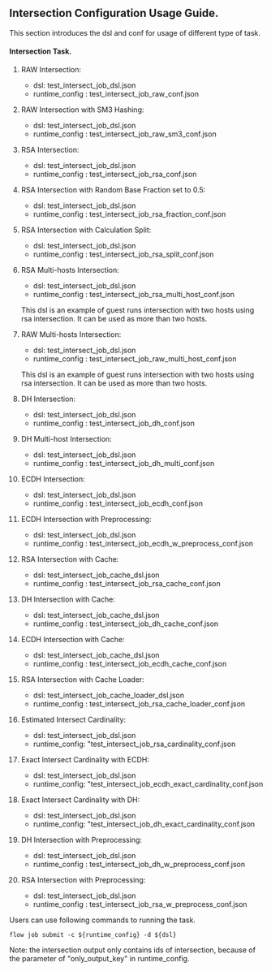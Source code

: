 ## Intersection Configuration Usage Guide.

This section introduces the dsl and conf for usage of different type of task.

#### Intersection Task.

1. RAW Intersection:  
    - dsl: test_intersect_job_dsl.json  
    - runtime_config : test_intersect_job_raw_conf.json

2. RAW Intersection with SM3 Hashing:  
    - dsl: test_intersect_job_dsl.json  
    - runtime_config : test_intersect_job_raw_sm3_conf.json

3. RSA Intersection:  
    - dsl: test_intersect_job_dsl.json  
    - runtime_config : test_intersect_job_rsa_conf.json

4. RSA Intersection with Random Base Fraction set to 0.5:
    - dsl: test_intersect_job_dsl.json  
    - runtime_config : test_intersect_job_rsa_fraction_conf.json

5. RSA Intersection with Calculation Split:
    - dsl: test_intersect_job_dsl.json  
    - runtime_config : test_intersect_job_rsa_split_conf.json

6. RSA Multi-hosts Intersection:  
    - dsl: test_intersect_job_dsl.json  
    - runtime_config : test_intersect_job_rsa_multi_host_conf.json  
    
    This dsl is an example of guest runs intersection with two hosts using rsa intersection. It can be used as more than two hosts.
    
7. RAW Multi-hosts Intersection:  
    - dsl: test_intersect_job_dsl.json  
    - runtime_config : test_intersect_job_raw_multi_host_conf.json  
    
    This dsl is an example of guest runs intersection with two hosts using rsa intersection. It can be used as more than two hosts.

8. DH Intersection:  
    - dsl: test_intersect_job_dsl.json  
    - runtime_config : test_intersect_job_dh_conf.json
  
9. DH Multi-host Intersection:  
    - dsl: test_intersect_job_dsl.json  
    - runtime_config : test_intersect_job_dh_multi_conf.json
    
10. ECDH Intersection:  
    - dsl: test_intersect_job_dsl.json  
    - runtime_config : test_intersect_job_ecdh_conf.json

11. ECDH Intersection with Preprocessing:  
    - dsl: test_intersect_job_dsl.json  
    - runtime_config : test_intersect_job_ecdh_w_preprocess_conf.json
  
12. RSA Intersection with Cache:  
    - dsl: test_intersect_job_cache_dsl.json  
    - runtime_config : test_intersect_job_rsa_cache_conf.json
    
13. DH Intersection with Cache:  
    - dsl: test_intersect_job_cache_dsl.json  
    - runtime_config : test_intersect_job_dh_cache_conf.json
   
14. ECDH Intersection with Cache:  
    - dsl: test_intersect_job_cache_dsl.json  
    - runtime_config : test_intersect_job_ecdh_cache_conf.json
  
15. RSA Intersection with Cache Loader:  
    - dsl: test_intersect_job_cache_loader_dsl.json  
    - runtime_config : test_intersect_job_rsa_cache_loader_conf.json
 
16. Estimated Intersect Cardinality:
    - dsl: test_intersect_job_dsl.json
    - runtime_config: "test_intersect_job_rsa_cardinality_conf.json
 
17. Exact Intersect Cardinality with ECDH:
    - dsl: test_intersect_job_dsl.json
    - runtime_config: "test_intersect_job_ecdh_exact_cardinality_conf.json

18. Exact Intersect Cardinality with DH:
    - dsl: test_intersect_job_dsl.json
    - runtime_config: "test_intersect_job_dh_exact_cardinality_conf.json

19. DH Intersection with Preprocessing:  
    - dsl: test_intersect_job_dsl.json  
    - runtime_config : test_intersect_job_dh_w_preprocess_conf.json

20. RSA Intersection with Preprocessing:  
    - dsl: test_intersect_job_dsl.json  
    - runtime_config : test_intersect_job_rsa_w_preprocess_conf.json

Users can use following commands to running the task.

    flow job submit -c ${runtime_config} -d ${dsl}

Note: the intersection output only contains ids of intersection, because of the parameter of "only_output_key" in runtime_config.
